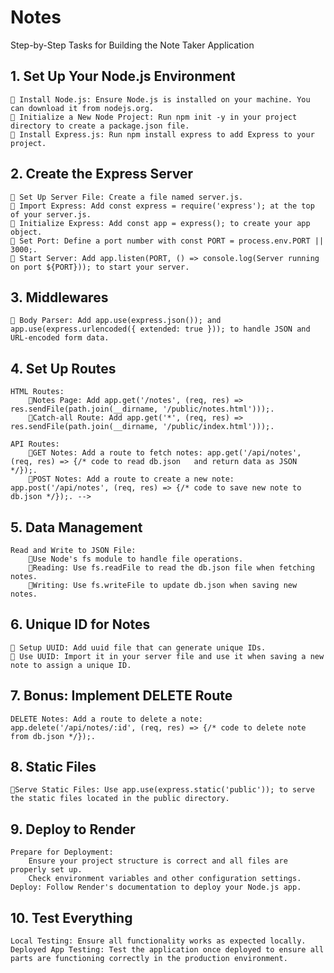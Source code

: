 # Notes 

Step-by-Step Tasks for Building the Note Taker Application

## 1. Set Up Your Node.js Environment

    👾 Install Node.js: Ensure Node.js is installed on your machine. You can download it from nodejs.org. 
    👾 Initialize a New Node Project: Run npm init -y in your project directory to create a package.json file.
    👾 Install Express.js: Run npm install express to add Express to your project.

## 2. Create the Express Server

    👾 Set Up Server File: Create a file named server.js.
    👾 Import Express: Add const express = require('express'); at the top of your server.js.
    👾 Initialize Express: Add const app = express(); to create your app object.
    👾 Set Port: Define a port number with const PORT = process.env.PORT || 3000;.
    👾 Start Server: Add app.listen(PORT, () => console.log(Server running on port ${PORT})); to start your server.

## 3. Middlewares

    👾 Body Parser: Add app.use(express.json()); and app.use(express.urlencoded({ extended: true })); to handle JSON and URL-encoded form data.

## 4. Set Up Routes

    HTML Routes:
        👾Notes Page: Add app.get('/notes', (req, res) => res.sendFile(path.join(__dirname, '/public/notes.html')));.
        👾Catch-all Route: Add app.get('*', (req, res) => res.sendFile(path.join(__dirname, '/public/index.html')));.

    API Routes:
        👾GET Notes: Add a route to fetch notes: app.get('/api/notes', (req, res) => {/* code to read db.json   and return data as JSON */});.
        👾POST Notes: Add a route to create a new note: app.post('/api/notes', (req, res) => {/* code to save new note to db.json */});. -->

## 5. Data Management

    Read and Write to JSON File:
        👾Use Node's fs module to handle file operations.
        👾Reading: Use fs.readFile to read the db.json file when fetching notes.
        👾Writing: Use fs.writeFile to update db.json when saving new notes.

## 6. Unique ID for Notes

    👾 Setup UUID: Add uuid file that can generate unique IDs.
    👾 Use UUID: Import it in your server file and use it when saving a new note to assign a unique ID.

## 7. Bonus: Implement DELETE Route

    DELETE Notes: Add a route to delete a note: app.delete('/api/notes/:id', (req, res) => {/* code to delete note from db.json */});.

## 8. Static Files

    👾Serve Static Files: Use app.use(express.static('public')); to serve the static files located in the public directory.

## 9. Deploy to Render

    Prepare for Deployment:
        Ensure your project structure is correct and all files are properly set up.
        Check environment variables and other configuration settings.
    Deploy: Follow Render's documentation to deploy your Node.js app.

## 10. Test Everything

    Local Testing: Ensure all functionality works as expected locally.
    Deployed App Testing: Test the application once deployed to ensure all parts are functioning correctly in the production environment.